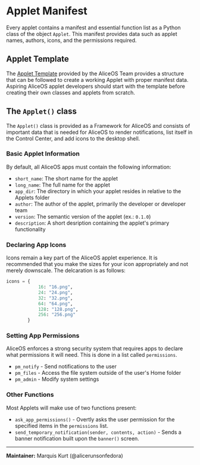 # Applet Manifest
Every applet contains a manifest and essential function list as a Python class of the object `Applet`. This manifest provides data such as applet names, authors, icons, and the permissions required.

## Applet Template
The [Applet Template](https://github.com/TheAngelReturns/aliceos-applet) provided by the AliceOS Team provides a structure that can be followed to create a working Applet with proper manifest data. Aspiring AliceOS applet developers should start with the template before creating their own classes and applets from scratch.

## The `Applet()` class
The `Applet()` class is provided as a Framework for AliceOS and consists of important data that is needed for AliceOS to render notifications, list itself in the Control Center, and add icons to the desktop shell.

### Basic Applet Information
By default, all AliceOS apps must contain the following information:

- `short_name`: The short name for the applet
- `long_name`: The full name for the applet
- `app_dir`: The directory in which your applet resides in relative to the Applets folder
- `author`: The author of the applet, primarily the developer or developer team
- `version`: The semantic version of the applet (ex.: `0.1.0`)
- `description`: A short desription containing the applet's primary functionality

### Declaring App Icons
Icons remain a key part of the AliceOS applet experience. It is recommended that you make the sizes for your icon appropriately and not merely downscale. The delcaration is as follows:

```python
icons = {
            16: "16.png",
            24: "24.png",
            32: "32.png",
            64: "64.png",
            128: "128.png",
            256: "256.png"
        }
```

### Setting App Permissions
AliceOS enforces a strong security system that requires apps to declare what permissions it will need. This is done in a list called `permissions`.

- `pm_notify` - Send notifications to the user
- `pm_files` - Access the file system outside of the user's Home folder
- `pm_admin` - Modify system settings

### Other Functions
Most Applets will make use of two functions present:

- `ask_app_permissions()` - Overtly asks the user permission for the specified items in the `permissions` list.
- `send_temporary_notification(sender, contents, action)` - Sends a banner notification built upon the `banner()` screen.

---
**Maintainer:** Marquis Kurt (@alicerunsonfedora)